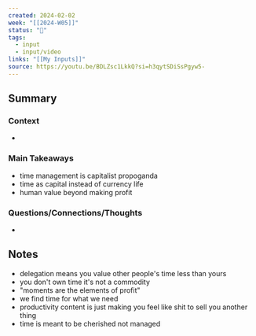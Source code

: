```yaml
---
created: 2024-02-02
week: "[[2024-W05]]"
status: "🔴"
tags:
  - input
  - input/video
links: "[[My Inputs]]"
source: https://youtu.be/BDLZsc1LkkQ?si=h3qytSDiSsPgyw5-
---
```

## Summary
### Context
- 
### Main Takeaways
- time management is capitalist propoganda
- time as capital instead of currency life
- human value beyond making profit
### Questions/Connections/Thoughts
- 
## Notes
- delegation means you value other people's time less than yours
- you don't own time it's not a commodity
- "moments are the elements of profit"
- we find time for what we need
- productivity content is just making you feel like shit to sell you another thing
- time is meant to be cherished not managed
